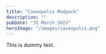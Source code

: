 ```yaml
---
title: "Caveopolis Modpack"
description: ""
pubDate: "31 March 2023"
heroImage: "/images/caveopolis.png"
---
```


This is dummy text.
